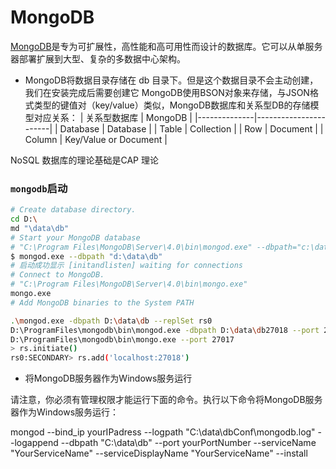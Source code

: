# MongoDB
<!-- @author DHJT 2019-02-19 -->
[MongoDB](https://www.mongodb.com/zh)是专为可扩展性，高性能和高可用性而设计的数据库。它可以从单服务器部署扩展到大型、复杂的多数据中心架构。

- MongoDB将数据目录存储在 db 目录下。但是这个数据目录不会主动创建，我们在安装完成后需要创建它
MongoDB使用BSON对象来存储，与JSON格式类型的键值对（key/value）类似，MongoDB数据库和关系型DB的存储模型对应关系：
| 关系型数据库 |        MongoDB        |
|--------------|-----------------------|
| Database     | Database              |
| Table        | Collection            |
| Row          | Document              |
| Column       | Key/Value or Document |

NoSQL 数据库的理论基础是CAP 理论

### `mongodb`启动
``` sh
# Create database directory.
cd D:\
md "\data\db"
# Start your MongoDB database
# "C:\Program Files\MongoDB\Server\4.0\bin\mongod.exe" --dbpath="c:\data\db"
$ mongod.exe --dbpath "d:\data\db"
# 启动成功显示 [initandlisten] waiting for connections
# Connect to MongoDB.
# "C:\Program Files\MongoDB\Server\4.0\bin\mongo.exe"
mongo.exe
# Add MongoDB binaries to the System PATH
```
```sh
.\mongod.exe -dbpath D:\data\db --replSet rs0
D:\ProgramFiles\mongodb\bin\mongod.exe -dbpath D:\data\db27018 --port 27018  --replSet rs0
D:\ProgramFiles\mongodb\bin\mongo.exe --port 27017
> rs.initiate()
rs0:SECONDARY> rs.add('localhost:27018')
```

- 将MongoDB服务器作为Windows服务运行

请注意，你必须有管理权限才能运行下面的命令。执行以下命令将MongoDB服务器作为Windows服务运行：

mongod --bind_ip yourIPadress --logpath "C:\data\dbConf\mongodb.log" --logappend --dbpath "C:\data\db" --port yourPortNumber --serviceName "YourServiceName" --serviceDisplayName "YourServiceName" --install

[1]: https://www.cnblogs.com/liuyanpeng/p/7735698.html 'MongoDB 安装和可视化工具'